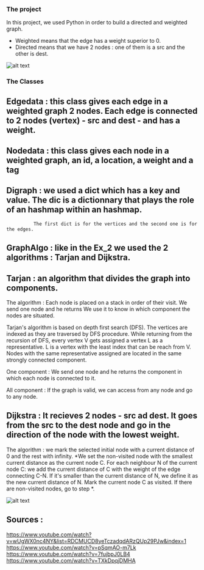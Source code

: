 

### The project

In this project, we used Python in order to build a directed and weighted graph.
- Weighted means that the edge has a weight superior to 0.
- Directed means that we have 2 nodes : one of them is a src and the other is dest.

![alt text](https://upload.wikimedia.org/wikipedia/commons/e/e3/Weighted_directed_graph.png)

### The Classes

## Edgedata : this class gives each edge in a weighted graph 2 nodes. Each edge is connected to 2 nodes (vertex) - src and dest - and has a weight. 
 
## Nodedata : this class gives each node in a weighted graph, an id, a location, a weight and a tag

## Digraph : we used a dict which has a key and value. The dic is a dictionnary that plays the role of an hashmap within an hashmap.
              The first dict is for the vertices and the second one is for the edges.

## GraphAlgo : like in the Ex_2 we used the 2 algorithms : Tarjan and Dijkstra.

## Tarjan : an algorithm that divides the graph into components.
          
          
The algorithm : Each node is placed on a stack in order of their visit.
                We send one node and he returns  We use it to know in which component the nodes are situated. 
                
Tarjan's algorithm is based on depth first search (DFS). The vertices are indexed as they are traversed by DFS procedure.
                While returning from the recursion of DFS, every vertex V gets assigned a vertex L as a representative. 
                L is a vertex with the least index that can be reach from V. 
                Nodes with the same representative assigned are located in the same strongly connected component.
      
      
One component : We send one node and he returns the component in which each node is connected to it.

All component : If the graph is valid, we can access from any node and go to any node.



## Dijkstra : It recieves 2 nodes - src ad dest. It goes from the src to the dest node and go in the direction of the node with the lowest weight.

The algorithm : we mark the selected initial node with a current distance of 0 and the rest with infinity.
               *We set the non-visited node with the smallest current distance as the current node C.
                For each neighbour N of the current node C: we add the current distance of C with the weight of the edge connecting C-N. 
                If it's smaller than the current distance of N, we define it as the new current distance of N.
                Mark the current node C as visited.
                If there are non-visited nodes, go to step *.


![alt text](https://www.techiedelight.com/wp-content/uploads/2016/11/Dijkstras-7.png)

## Sources : 
https://www.youtube.com/watch?v=wUgWX0nc4NY&list=RDCMUCD8yeTczadqdARzQUp29PJw&index=1
https://www.youtube.com/watch?v=pSqmAO-m7Lk
https://www.youtube.com/watch?v=7fujbpJ0LB4
https://www.youtube.com/watch?v=TXkDpqjDMHA


